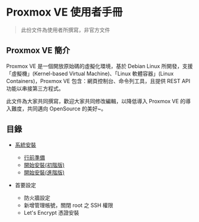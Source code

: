 Proxmox VE 使用者手冊
=
> 此份文件為使用者所撰寫，非官方文件

## Proxmox VE 簡介
Proxmox VE 是一個開放原始碼的虛擬化環境，基於 Debian Linux 所開發，支援「虛擬機」(Kernel-based Virtual Machine)、「Linux 軟體容器」(Linux Containers)，Proxmox VE 包含：網頁控制台、命令列工具，且提供 REST API 功能以串接第三方程式。

此文件為大家共同撰寫，歡迎大家共同修改編輯，以降低導入 Proxmox VE 的導入難度，共同邁向 OpenSource 的美好~。 

## 目錄
- [系統安裝](doc/01.installation.md)
    - [行前準備](doc/01.installation.md#行前準備)
    - [開始安裝(初階版)](doc/01.installation.basic.md)
    - [開始安裝(進階版)](doc/01.installation.advance.md)

- 首要設定
    - 防火牆設定
    - 新增管理帳號，關閉 root 之 SSH 權限
    - Let's Encrypt 憑證安裝
